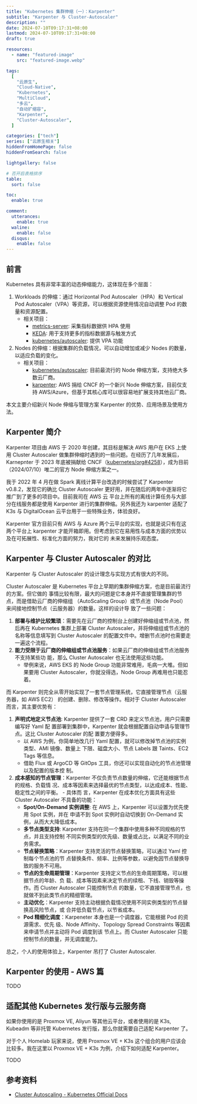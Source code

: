 ```yaml
---
title: "Kubernetes 集群伸缩（一）：Karpenter"
subtitle: "Karpenter 与 Cluster-Autoscaler"
description: ""
date: 2024-07-10T09:17:31+08:00
lastmod: 2024-07-10T09:17:31+08:00
draft: true

resources:
  - name: "featured-image"
    src: "featured-image.webp"

tags:
  [
    "云原生",
    "Cloud-Native",
    "Kubernetes",
    "MultiCloud",
    "多云",
    "自动扩缩容",
    "Karpenter",
    "Cluster-Autoscaler",
  ]

categories: ["tech"]
series: ["云原生相关"]
hiddenFromHomePage: false
hiddenFromSearch: false

lightgallery: false

# 否开启表格排序
table:
  sort: false

toc:
  enable: true

comment:
  utterances:
    enable: true
  waline:
    enable: false
  disqus:
    enable: false
---
```


## 前言

Kubernetes 具有非常丰富的动态伸缩能力，这体现在多个层面：

1. Workloads 的伸缩：通过 Horizontal Pod Autoscaler（HPA）和 Vertical Pod
   Autoscaler（VPA）等资源，可以根据资源使用情况自动调整 Pod 的数量和资源配置。
   - 相关项目：
     - [metrics-server](https://github.com/kubernetes-sigs/metrics-server): 采集指标数据供
       HPA 使用
     - [KEDA](https://github.com/kedacore/keda): 用于支持更多的指标数据源与触发方式
     - [kubernetes/autoscaler](https://github.com/kubernetes/autoscaler): 提供 VPA 功能
1. Nodes 的伸缩：根据集群的负载情况，可以自动增加或减少 Nodes 的数量，以适应负载的变化。
   - 相关项目：
     - [kubernetes/autoscaler](https://github.com/kubernetes/autoscaler): 目前最流行的
       Node 伸缩方案，支持绝大多数云厂商。
     - [karpenter](https://github.com/kubernetes-sigs/karpenter): AWS 捐给 CNCF 的一个新兴
       Node 伸缩方案，目前仅支持 AWS/Azure，但基于其核心库可以很容易地扩展支持其他云厂商。

本文主要介绍新兴 Node 伸缩与管理方案 Karpenter 的优势、应用场景及使用方法。

## Karpenter 简介

Karpenter 项目由 AWS 于 2020 年创建，其目标是解决 AWS 用户在 EKS 上使用 Cluster Autoscaler
做集群伸缩时遇到的一些问题。在经历了几年发展后，Karnepnter 于 2023 年底被捐献给
CNCF（[kubernetes/org#4258](https://github.com/kubernetes/org/issues/4258)），成为目前
（2024/07/10）唯二的官方 Node 伸缩方案之一。

我于 2022 年 4 月在做 Spark 离线计算平台改造的时候尝试了 Karpenter v0.8.2，发现它的确比
Cluster Autoscaler 更好用，并在随后的两年中逐渐将它推广到了更多的项目中。目前我司在 AWS 云
平台上所有的离线计算任务与大部分在线服务都是使用 Karpenter 进行的集群伸缩。另外我还为
karpenter 适配了 K3s 与 DigitalOcean 云平台用于一些特殊业务，体验良好。

Karpenter 官方目前只有 AWS 与 Azure 两个云平台的实现，也就是说只有在这两个平台上 karpenter
才能开箱即用。但考虑到它在易用性与成本方面的优势以及在可拓展性、标准化方面的努力，我对它的
未来发展持乐观态度。

## Karpenter 与 Cluster Autoscaler 的对比

Karpenter 与 Cluster Autoscaler 的设计理念与实现方式有很大的不同。

Cluster Autoscaler 是 Kubernetes 平台上早期的集群伸缩方案，也是目前最流行的方案。但它做的
事情比较有限，最大的问题是它本身并不直接管理集群的节点，而是借助云厂商的伸缩组
（AutoScaling Group）或节点池（Node Pool）来间接地控制节点（云服务器）的数量。这样的设计导
致了一些问题：

1. **部署与维护比较繁琐**：需要先在云厂商的控制台上创建好伸缩组或节点池，然后再在
   Kubernetes 集群上部署 Cluster Autoscaler，并将伸缩组或节点池的名称等信息填写到 Cluster
   Autoscaler 的配置文件中。增删节点池时也需要走一遍这个流程。
1. **能力受限于云厂商的伸缩组或节点池服务**：如果云厂商的伸缩组或节点池服务不支持某些功
   能，那么 Cluster Autoscaler 也无法使用这些功能。
   - 举例来说，AWS EKS 的 Node Group 功能非常难用，毛病一大堆。但如果要用 Cluster
     Autoscaler，你就没得选，Node Group 再难用也只能忍着。

而 Karpenter 则完全从零开始实现了一套节点管理系统，它直接管理节点（云服务器，如 AWS EC2）
的创建、删除、修改等操作。相对于 Cluster Autoscaler 而言，其主要优势有：

1. **声明式地定义节点池**: Karpenter 提供了一套 CRD 来定义节点池，用户只需要编写好 Yaml 配
   置部署到集群中，Karpenter 就会根据配置自动申请与管理节点。这比 Cluster Autoscaler 的配
   置要方便得多。
   - 以 AWS 为例，你简单地改几行 Yaml 配置，就可以修改掉节点池的实例类型、AMI 镜像、数量上
     下限、磁盘大小、节点 Labels 跟 Taints、EC2 Tags 等信息。
   - 借助 Flux 或 ArgoCD 等 GitOps 工具，你还可以实现自动化的节点池管理以及配置的版本控
     制。
1. **成本感知的节点管理**：Karpenter 不仅负责节点数量的伸缩，它还能根据节点的规格、负载情
   况、成本等因素来选择最优的节点类型，以达成成本、性能、稳定性之间的平衡。 - 具体而
   言，Karpenter 在成本优化方面具有这些 Cluster Autoscaler 不具备的功能：
   - **Spot/On-Demand 实例调整**: 在 AWS 上，Karpenter 可以设置为优先使用 Spot 实例，并在
     申请不到 Spot 实例时自动切换到 On-Demand 实例，从而大大降低成本。
   - **多节点类型支持**: Karpenter 支持在同一个集群中使用多种不同规格的节点，并且支持控制
     不同实例类型的优先级、数量或占比，以满足不同的业务需求。
   - **节点替换策略**：Karpenter 支持灵活的节点替换策略，可以通过 Yaml 控制每个节点池的节
     点替换条件、频率、比例等参数，以避免因节点替换导致的服务不可用。
   - **节点的生命周期管理**：Karpenter 支持定义节点的生命周期策略，可以根据节点的年龄、负
     载、成本等因素来决定节点的续租、下线、销毁等操作。而 Cluster Autoscaler 只能控制节点
     的数量，它不直接管理节点，也就做不到此类节点的精细管理。
   - **主动优化**：Karpenter 支持主动根据负载情况使用不同实例类型的节点替换高风险节点，或
     合并低负载节点，以节省成本。
   - **Pod 精细化调度**：Karpeneter 本身也是一个调度器，它能根据 Pod 的资源需求、优先
     级、Node Affinity、Topology Spread Constraints 等因素来申请节点并主动将 Pod 调度到该
     节点上。而 Cluster Autoscaler 只能控制节点的数量，并无调度能力。

总之，个人的使用体验上，Karpenter 吊打了 Cluster Autoscaler.

## Karpenter 的使用 - AWS 篇

TODO

## 适配其他 Kubernetes 发行版与云服务商

如果你使用的是 Proxmox VE, Aliyun 等其他云平台，或者使用的是 K3s, Kubeadm 等非托管
Kubernetes 发行版，那么你就需要自己适配 Karpenter 了。

对于个人 Homelab 玩家来说，使用 Proxmox VE + K3s 这个组合的用户应该会比较多。我在这里以
Proxmox VE + K3s 为例，介绍下如何适配 Karpenter。

TODO

## 参考资料

- [Cluster Autoscaling - Kubernetes Official Docs](https://kubernetes.io/docs/concepts/cluster-administration/cluster-autoscaling/)
